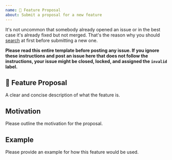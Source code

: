 ```yaml
---
name: 🚀 Feature Proposal
about: Submit a proposal for a new feature
---
```


It's not uncommon that somebody already opened an issue or in the best case it's already fixed but not merged. That's the reason why you should [search](https://github.com/elastic/enterprise-search-js/issues) at first before submitting a new one.

**Please read this entire template before posting any issue. If you ignore these instructions
and post an issue here that does not follow the instructions, your issue might be closed,
locked, and assigned the `invalid` label.**

## 🚀 Feature Proposal

A clear and concise description of what the feature is.

## Motivation

Please outline the motivation for the proposal.

## Example

Please provide an example for how this feature would be used.
